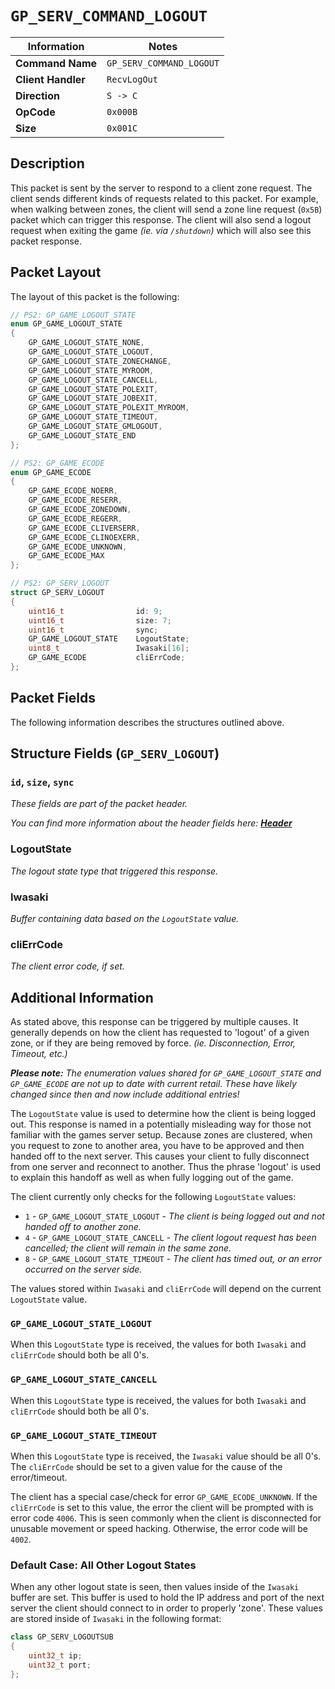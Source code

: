 # `GP_SERV_COMMAND_LOGOUT`

| Information               | Notes |
|---                        |---    |
| **Command Name**          | `GP_SERV_COMMAND_LOGOUT` |
| **Client Handler**        | `RecvLogOut` |
| **Direction**             | `S -> C` |
| **OpCode**                | `0x000B` |
| **Size**                  | `0x001C` |

## Description

This packet is sent by the server to respond to a client zone request. The client sends different kinds of requests related to this packet. For example, when walking between zones, the client will send a zone line request (`0x5B`) packet which can trigger this response. The client will also send a logout request when exiting the game _(ie. via `/shutdown`)_ which will also see this packet response.

## Packet Layout

The layout of this packet is the following:

```cpp
// PS2: GP_GAME_LOGOUT_STATE
enum GP_GAME_LOGOUT_STATE
{
    GP_GAME_LOGOUT_STATE_NONE,
    GP_GAME_LOGOUT_STATE_LOGOUT,
    GP_GAME_LOGOUT_STATE_ZONECHANGE,
    GP_GAME_LOGOUT_STATE_MYROOM,
    GP_GAME_LOGOUT_STATE_CANCELL,
    GP_GAME_LOGOUT_STATE_POLEXIT,
    GP_GAME_LOGOUT_STATE_JOBEXIT,
    GP_GAME_LOGOUT_STATE_POLEXIT_MYROOM,
    GP_GAME_LOGOUT_STATE_TIMEOUT,
    GP_GAME_LOGOUT_STATE_GMLOGOUT,
    GP_GAME_LOGOUT_STATE_END
};

// PS2: GP_GAME_ECODE
enum GP_GAME_ECODE
{
    GP_GAME_ECODE_NOERR,
    GP_GAME_ECODE_RESERR,
    GP_GAME_ECODE_ZONEDOWN,
    GP_GAME_ECODE_REGERR,
    GP_GAME_ECODE_CLIVERSERR,
    GP_GAME_ECODE_CLINOEXERR,
    GP_GAME_ECODE_UNKNOWN,
    GP_GAME_ECODE_MAX
};

// PS2: GP_SERV_LOGOUT
struct GP_SERV_LOGOUT
{
    uint16_t                id: 9;
    uint16_t                size: 7;
    uint16_t                sync;
    GP_GAME_LOGOUT_STATE    LogoutState;
    uint8_t                 Iwasaki[16];
    GP_GAME_ECODE           cliErrCode;
};
```

## Packet Fields

The following information describes the structures outlined above.

## Structure Fields (`GP_SERV_LOGOUT`)

### `id`, `size`, `sync`

_These fields are part of the packet header._

_You can find more information about the header fields here: [**Header**](/world/server/Header.md)_

### LogoutState

_The logout state type that triggered this response._

### Iwasaki

_Buffer containing data based on the `LogoutState` value._

### cliErrCode

_The client error code, if set._

## Additional Information

As stated above, this response can be triggered by multiple causes. It generally depends on how the client has requested to 'logout' of a given zone, or if they are being removed by force. _(ie. Disconnection, Error, Timeout, etc.)_

_**Please note:** The enumeration values shared for `GP_GAME_LOGOUT_STATE` and `GP_GAME_ECODE` are not up to date with current retail. These have likely changed since then and now include additional entries!_

The `LogoutState` value is used to determine how the client is being logged out. This response is named in a potentially misleading way for those not familiar with the games server setup. Because zones are clustered, when you request to zone to another area, you have to be approved and then handed off to the next server. This causes your client to fully disconnect from one server and reconnect to another. Thus the phrase 'logout' is used to explain this handoff as well as when fully logging out of the game.

The client currently only checks for the following `LogoutState` values:

  - `1` - `GP_GAME_LOGOUT_STATE_LOGOUT` - _The client is being logged out and not handed off to another zone._
  - `4` - `GP_GAME_LOGOUT_STATE_CANCELL` - _The client logout request has been cancelled; the client will remain in the same zone._
  - `8` - `GP_GAME_LOGOUT_STATE_TIMEOUT` - _The client has timed out, or an error occurred on the server side._

The values stored within `Iwasaki` and `cliErrCode` will depend on the current `LogoutState` value.

### `GP_GAME_LOGOUT_STATE_LOGOUT`

When this `LogoutState` type is received, the values for both `Iwasaki` and `cliErrCode` should both be all 0's.

### `GP_GAME_LOGOUT_STATE_CANCELL`

When this `LogoutState` type is received, the values for both `Iwasaki` and `cliErrCode` should both be all 0's.

### `GP_GAME_LOGOUT_STATE_TIMEOUT`

When this `LogoutState` type is received, the `Iwasaki` value should be all 0's. The `cliErrCode` should be set to a given value for the cause of the error/timeout.

The client has a special case/check for error `GP_GAME_ECODE_UNKNOWN`. If the `cliErrCode` is set to this value, the error the client will be prompted with is error code `4006`. This is seen commonly when the client is disconnected for unusable movement or speed hacking. Otherwise, the error code will be `4002`.

### Default Case: All Other Logout States

When any other logout state is seen, then values inside of the `Iwasaki` buffer are set. This buffer is used to hold the IP address and port of the next server the client should connect to in order to properly 'zone'. These values are stored inside of `Iwasaki` in the following format:

```cpp
class GP_SERV_LOGOUTSUB
{
    uint32_t ip;
    uint32_t port;
};
```

